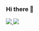 ### Hi there 👋

  
<div class="inline-block">
  <a href="https://github.com/anuraghazra/github-readme-stats style="width:100%"">
    <img src="https://github-readme-stats.vercel.app/api?username=EstherBear&count_private=true&show_icons=true" />
  </a>
  <a href="https://git.io/streak-stats" style="width:100%">
    <img src="https://github-readme-streak-stats.herokuapp.com/?user=EstherBear" />
  </a>
</div>


<!--
**EstherBear/EstherBear** is a ✨ _special_ ✨ repository because its `README.md` (this file) appears on your GitHub profile.

Here are some ideas to get you started:

- 🔭 I’m currently working on ...
- 🌱 I’m currently learning ...
- 👯 I’m looking to collaborate on ...
- 🤔 I’m looking for help with ...
- 💬 Ask me about ...
- 📫 How to reach me: ...
- 😄 Pronouns: ...
- ⚡ Fun fact: ...
-->
